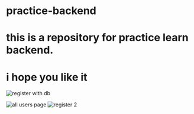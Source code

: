 # practice-backend
# this is a repository for practice learn backend.
# i hope you like it


![register with db](https://github.com/alirezatalebizadeh/practice-backend/assets/104105725/cb70a93a-2dca-49dd-8cef-5e020d3e9b0e)

![all users page](https://github.com/alirezatalebizadeh/practice-backend/assets/104105725/12f1e414-4cef-42c1-bb5b-886fc38bbd12)
![register 2](https://github.com/alirezatalebizadeh/practice-backend/assets/104105725/1e8dfb08-7e49-4f33-bced-ad38fbeb5919)
